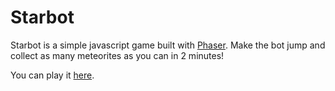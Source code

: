 # Starbot

Starbot is a simple javascript game built with [Phaser](http://phaser.io). Make the bot jump and collect as many meteorites as you can in 2 minutes!

You can play it [here](http://hacklabnobo.github.io/starbot/).
